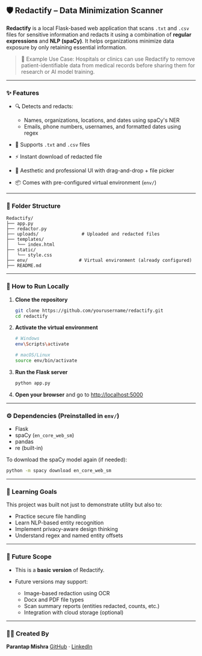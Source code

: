## 🛡️ Redactify – Data Minimization Scanner

**Redactify** is a local Flask-based web application that scans `.txt` and `.csv` files for sensitive information and redacts it using a combination of **regular expressions** and **NLP (spaCy)**. It helps organizations minimize data exposure by only retaining essential information.

> 🧠 Example Use Case: Hospitals or clinics can use Redactify to remove patient-identifiable data from medical records before sharing them for research or AI model training.

---

### ✨ Features

* 🔍 Detects and redacts:

  * Names, organizations, locations, and dates using spaCy's NER
  * Emails, phone numbers, usernames, and formatted dates using regex
* 📄 Supports `.txt` and `.csv` files
* ⚡ Instant download of redacted file
* 🎨 Aesthetic and professional UI with drag-and-drop + file picker
* 📦 Comes with pre-configured virtual environment (`env/`)

---

### 📂 Folder Structure

```
Redactify/
├── app.py
├── redactor.py
├── uploads/                # Uploaded and redacted files
├── templates/
│   └── index.html
├── static/
│   └── style.css
├── env/                   # Virtual environment (already configured)
├── README.md
```

---

### 🚀 How to Run Locally

1. **Clone the repository**

   ```bash
   git clone https://github.com/yourusername/redactify.git
   cd redactify
   ```

2. **Activate the virtual environment**

   ```bash
   # Windows
   env\Scripts\activate

   # macOS/Linux
   source env/bin/activate
   ```

3. **Run the Flask server**

   ```bash
   python app.py
   ```

4. **Open your browser** and go to
   [http://localhost:5000](http://localhost:5000)

---

### ⚙️ Dependencies (Preinstalled in `env/`)

* Flask
* spaCy (`en_core_web_sm`)
* pandas
* re (built-in)

To download the spaCy model again (if needed):

```bash
python -m spacy download en_core_web_sm
```

---

### 🧠 Learning Goals

This project was built not just to demonstrate utility but also to:

* Practice secure file handling
* Learn NLP-based entity recognition
* Implement privacy-aware design thinking
* Understand regex and named entity offsets

---

### 📌 Future Scope

* This is a **basic version** of Redactify.
* Future versions may support:

  * Image-based redaction using OCR
  * Docx and PDF file types
  * Scan summary reports (entities redacted, counts, etc.)
  * Integration with cloud storage (optional)

---

### 👨‍💻 Created By

**Parantap Mishra**
[GitHub](https://github.com/parantap-mishra) · [LinkedIn](https://linkedin.com/in/parantap-mishra)
